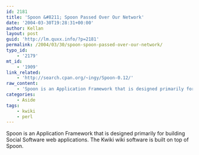 ```yaml
---
id: 2181
title: 'Spoon &#8211; Spoon Passed Over Our Network'
date: '2004-03-30T19:28:31+00:00'
author: Kellan
layout: post
guid: 'http://lm.quxx.info/?p=2181'
permalink: /2004/03/30/spoon-spoon-passed-over-our-network/
typo_id:
    - '2179'
mt_id:
    - '1909'
link_related:
    - 'http://search.cpan.org/~ingy/Spoon-0.12/'
raw_content:
    - 'Spoon is an Application Framework that is designed primarily for building Social Software web applications. The Kwiki wiki software is built on top of Spoon.'
categories:
    - Aside
tags:
    - kwiki
    - perl
---
```


Spoon is an Application Framework that is designed primarily for building Social Software web applications. The Kwiki wiki software is built on top of Spoon.